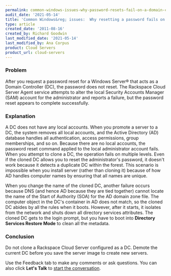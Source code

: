 ```yaml
---
permalink: common-windows-issues-why-password-resets-fail-on-a-domain-controller
audit_date: '2021-05-14'
title: 'Common Windows&reg; issues:  Why resetting a password fails on a domain controller'
type: article
created_date: '2011-08-16'
created_by: Richard Goodwin
last_modified_date: '2021-05-14'
last_modified_by: Ana Corpus
product: Cloud Servers
product_url: cloud-servers
---
```


### Problem

After you request a password reset for a Windows Server&reg; that acts as a Domain Controller (DC), the password does not reset. The Rackspace Cloud Server Agent service attempts to alter the local Security Accounts Manager (SAM) account for the administrator and reports a failure, but the password reset appears to complete successfully.

### Explanation

A DC does not have any local accounts. When you promote a server to a DC, the system removes all local accounts, and the Active Directory (AD) database handles all authentication, access permissions, group memberships, and so on.  Because there are no local accounts, the password reset command applied to the local administrator account fails. When you attempt to clone a DC, the operation fails on multiple levels. Even if the cloned DC allows you to reset the administrator's password, it doesn't work
because it detects a duplicate DC within the forest. This scenario is impossible when you install server (rather than cloning it) because of how AD handles computer names by ensuring that all names are unique.

When you change the name of the cloned DC, another failure occurs because DNS (and hence AD because they are tied together) cannot locate the name of the Start of Authority (SOA) for the AD domain zone file. The computer object in the DC's container in AD does not match, so the cloned DC abides by all the rules when it boots. However, after it starts, it isolates from the network and shuts down all directory services attributes. The cloned DC gets to the login prompt, but you have to boot into **Directory Services Restore Mode** to clean all the metadata.

### Conclusion

Do not clone a Rackspace Cloud Server configured as a DC. Demote the current DC before you save the server image to create new servers.

Use the Feedback tab to make any comments or ask questions. You can also click **Let's Talk** to [start the conversation](https://www.rackspace.com/).


